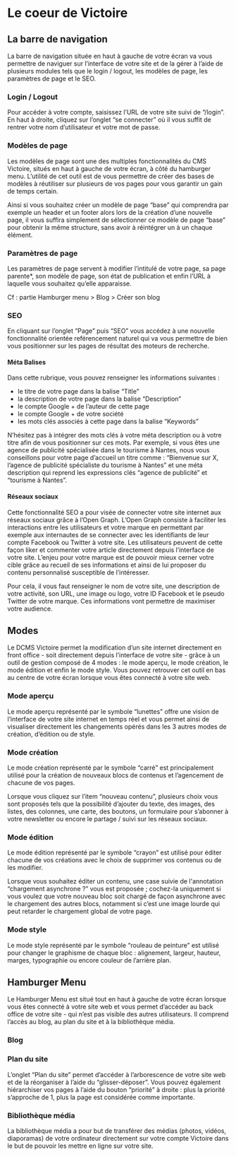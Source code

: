 # Le coeur de Victoire

## La barre de navigation

La barre de navigation située en haut à gauche de votre écran va vous permettre de naviguer sur l’interface de votre site et de la gérer à l’aide de plusieurs modules tels que le login / logout, les modèles de page, les paramètres de page et le SEO.

### Login / Logout

Pour accéder à votre compte, saisissez l’URL de votre site suivi de “/login”. En haut à droite, cliquez sur l’onglet “se connecter” où il vous suffit de rentrer votre nom d’utilisateur et votre mot de passe.

### Modèles de page

Les modèles de page sont une des multiples fonctionnalités du CMS Victoire, situés en haut à gauche de votre écran, à côté du hamburger menu. L’utilité de cet outil est de vous permettre de créer des bases de modèles à réutiliser sur plusieurs de vos pages pour vous garantir un gain de temps certain.

Ainsi si vous souhaitez créer un modèle de page “base” qui comprendra par exemple un header et un footer alors lors de la création d’une nouvelle page, il vous suffira simplement de sélectionner ce modèle de page “base” pour obtenir la même structure, sans avoir à réintégrer un à un chaque élément.

### Paramètres de page

Les paramètres de page servent à modifier l’intitulé de votre page, sa page parente*, son modèle de page, son état de publication et enfin l’URL à laquelle vous souhaitez qu’elle apparaisse.

Cf : partie Hamburger menu > Blog > Créer son blog

### SEO

En cliquant sur l’onglet “Page” puis “SEO” vous accédez à une nouvelle fonctionnalité orientée reférencement naturel qui va vous permettre de bien vous positionner sur les pages de résultat des moteurs de recherche. 

#### Méta Balises

Dans cette rubrique, vous pouvez renseigner les informations suivantes :

* le titre de votre page dans la balise “Title”
* la description de votre page dans la balise “Description”
* le compte Google + de l’auteur de cette page
* le compte Google + de votre société
* les mots clés associés à cette page dans la balise “Keywords”

N’hésitez pas à intégrer des mots clés à votre méta description ou à votre titre afin de vous positionner sur ces mots. 
Par exemple, si vous êtes une agence de publicité spécialisée dans le tourisme à Nantes, nous vous conseillons pour votre page d’accueil un titre comme : “Bienvenue sur X, l’agence de publicité spécialiste du tourisme à Nantes” et une méta description qui reprend les expressions clés “agence de publicité” et “tourisme à Nantes”.

#### Réseaux sociaux

Cette fonctionnalité SEO a pour visée de connecter votre site internet aux réseaux sociaux grâce à l’Open Graph. L’Open Graph consiste à faciliter les interactions entre les utilisateurs et votre marque en permettant par exemple aux internautes de se connecter avec les identifiants de leur compte Facebook ou Twitter à votre site.
Les utilisateurs peuvent de cette façon liker et commenter votre article directement depuis l’interface de votre site. L’enjeu pour votre marque est de pouvoir mieux cerner votre cible grâce au recueil de ses informations et ainsi de lui proposer du contenu personnalisé susceptible de l’intéresser.

Pour cela, il vous faut renseigner le nom de votre site, une description de votre activité, son URL, une image ou logo, votre ID Facebook et le pseudo Twitter de votre marque. Ces informations vont permettre de maximiser votre audience.

## Modes

Le DCMS Victoire permet la modification d’un site internet directement en front office - soit directement depuis l’interface de votre site - grâce à un outil de gestion composé de 4 modes : le mode aperçu, le mode création, le mode édition et enfin le mode style. Vous pouvez retrouver cet outil en bas au centre de votre écran lorsque vous êtes connecté à votre site web.

### Mode aperçu

Le mode aperçu représenté par le symbole “lunettes” offre une vision de l’interface de votre site internet en temps réel et vous permet ainsi de visualiser directement les changements opérés dans les 3 autres modes de création, d’édition ou de style.

### Mode création

Le mode création représenté par le symbole “carré” est principalement utilisé pour la création de nouveaux blocs de contenus et l’agencement de chacune de vos pages.

Lorsque vous cliquez sur l’item “nouveau contenu”, plusieurs choix vous sont proposés tels que la possibilité d’ajouter du texte, des images, des listes, des colonnes, une carte, des boutons, un formulaire pour s’abonner à votre newsletter ou encore le partage / suivi sur les réseaux sociaux.

### Mode édition

Le mode édition représenté par le symbole “crayon” est utilisé pour éditer chacune de vos créations avec le choix de supprimer vos contenus ou de les modifier.

Lorsque vous souhaitez éditer un contenu, une case suivie de l'annotation “chargement asynchrone ?” vous est proposée ; cochez-la uniquement si vous voulez que votre nouveau bloc soit chargé de façon asynchrone avec le chargement des autres blocs, notamment si c’est une image lourde qui peut retarder le chargement global de votre page.

### Mode style

Le mode style représenté par le symbole “rouleau de peinture” est utilisé pour changer le graphisme de chaque bloc : alignement, largeur, hauteur, marges, typographie ou encore couleur de l’arrière plan.

## Hamburger Menu

Le Hamburger Menu est situé tout en haut à gauche de votre écran lorsque vous êtes connecté à votre site web et vous permet d’accéder au back office de votre site - qui n’est pas visible des autres utilisateurs. Il comprend l’accès au blog, au plan du site et à la bibliothèque média. 

### Blog



### Plan du site

L’onglet “Plan du site” permet d’accéder à l’arborescence de votre site web et de la réorganiser à l’aide du “glisser-déposer”. Vous pouvez également hiérarchiser vos pages à l’aide du bouton “priorité” à droite : plus la priorité s’approche de 1, plus la page est considérée comme importante.

### Bibliothèque média

La bibliothèque média a pour but de transférer des médias (photos, vidéos, diaporamas) de votre ordinateur directement sur votre compte Victoire dans le but de pouvoir les mettre en ligne sur votre site.
